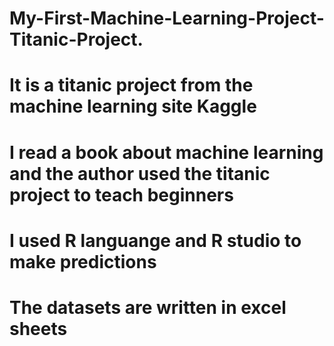 # My-First-Machine-Learning-Project-Titanic-Project.
# It is a titanic project from the machine learning site Kaggle
# I read a book about machine learning and the author used the titanic project to teach beginners
# I used R languange and R studio to make predictions
# The datasets are written in excel sheets
